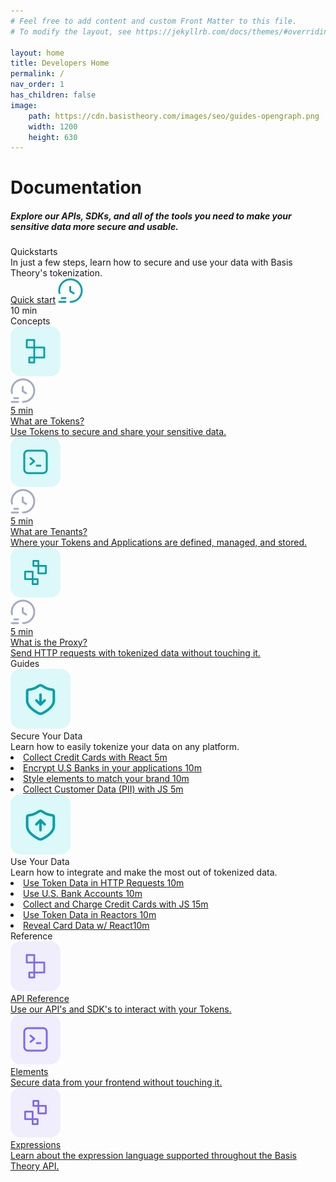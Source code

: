 ```yaml
---
# Feel free to add content and custom Front Matter to this file.
# To modify the layout, see https://jekyllrb.com/docs/themes/#overriding-theme-defaults

layout: home
title: Developers Home
permalink: /
nav_order: 1
has_children: false
image:
    path: https://cdn.basistheory.com/images/seo/guides-opengraph.png
    width: 1200
    height: 630
---
```


<html>
    <head>
        <meta charset="utf-8">
        <title>Basis Theory Overview</title>
    </head>
    <body class="home-page">
        <div class="header">
            <h1>Documentation</h1>
        </div>
        <h5>Explore our APIs, SDKs, and all of the tools you need to make your sensitive data more secure and usable.</h5>
        <div class="quickstarts">
            <div class="quickstart-info">
                <div class="quickstart-header">Quickstarts</div>
                <div class="quickstart-subtitle">In just a few steps, learn how to secure and use your data with Basis Theory's tokenization.</div>
                <div class="quickstart-action">
                    <a href="/getting-started">Quick start</a>
                    <img src="./assets/images/icons/blue-time.svg" alt="time-icon">
                    <div>10 min</div>
                </div>
            </div>
        </div>
        <div class="sub-header">
            Concepts
        </div>
        <div class="cards">
            <a class="card" href="/concepts/what-are-tokens">
                <div class="icon-and-time-estimate">
                    <img src="./assets/images/icons/blue-token.svg">
                    <div class="time-estimate">
                        <img src="./assets/images/icons/grey-time.svg" alt="time-icon">
                        <div>5 min</div>
                    </div>
                </div>
                <div class="card-title">What are Tokens?</div>
                <div class="card-description">Use Tokens to secure and share your sensitive data.</div>
            </a>
            <a class="card" href="/concepts/what-are-tenants">
                <div class="icon-and-time-estimate">
                    <img src="./assets/images/icons/blue-terminal.svg">
                    <div class="time-estimate">
                        <img src="./assets/images/icons/grey-time.svg" alt="time-icon">
                        <div>5 min</div>
                    </div>
                </div>
                <div class="card-title">What are Tenants?</div>
                <div class="card-description">Where your Tokens and Applications are defined, managed, and stored.</div>
            </a>
            <a class="card" href="/concepts/what-is-the-proxy">
                <div class="icon-and-time-estimate">
                    <img src="./assets/images/icons/blue-reactor.svg">
                    <div class="time-estimate">
                        <img src="./assets/images/icons/grey-time.svg" alt="time-icon">
                        <div>5 min</div>
                    </div>
                </div>
                <div class="card-title">What is the Proxy?</div>
                <div class="card-description">Send HTTP requests with tokenized data without touching it.</div>
            </a>
        </div>
        <div class="sub-header">
            Guides
        </div>
        <div class="cards">
            <div class="card guide">
                <div class="icon-and-guides">
                    <img src="./assets/images/icons/shield-down-arrow.svg" alt="shield-down-arrow">
                    <div class="guides">
                        <div class="card-title">Secure Your Data</div>
                        <div class="card-description">Learn how to easily tokenize your data on any platform.</div>
                        <div class="guides-list">
                            <li><a href="/guides/collect-cards-with-elements-react">Collect Credit Cards with React <span class="guide-time-estimate">5m</span></a></li>
                            <li><a href="/guides/encrypt-us-banks-in-your-applications">Encrypt U.S Banks in your applications <span class="guide-time-estimate">10m</span></a></li>
                            <li><a href="/guides/style-elements-for-my-brand">Style elements to match your brand <span class="guide-time-estimate">10m</span></a></li>
                            <li><a href="/guides/collect-pii-js">Collect Customer Data (PII) with JS <span class="guide-time-estimate">5m</span></a></li>
                        </div>
                    </div>
                </div>
            </div>
            <div class="card guide">
                <div class="icon-and-guides">
                    <img src="./assets/images/icons/shield-up-arrow.svg" alt="shield-up-arrow">
                    <div class="guides">
                        <div class="card-title">Use Your Data</div>
                        <div class="card-description">Learn how to integrate and make the most out of tokenized data.</div>
                        <div class="guides-list">
                            <li><a href="/guides/use-token-data-in-http-requests">Use Token Data in HTTP Requests <span class="guide-time-estimate">10m</span></a></li>
                            <li><a href="/guides/use-us-bank-accounts-without-touching-them">Use U.S. Bank Accounts <span class="guide-time-estimate">10m</span></a></li>
                            <li><a href="/guides/collect-cards-with-elements">Collect and Charge Credit Cards with JS <span class="guide-time-estimate">15m</span></a></li>
                            <li><a href="/guides/use-token-data-in-reactors">Use Token Data in Reactors <span class="guide-time-estimate">10m</span></a></li>
                            <li><a href="/guides/reveal-cards-with-react">Reveal Card Data w/ React<span class="guide-time-estimate">10m</span></a></li>
                        </div>
                    </div>
                </div>
            </div>
        </div>
        <div class="sub-header">
            Reference
        </div>
        <div class="cards">
            <a class="card" href="https://docs.basistheory.com/api-reference/#introduction">
                <div class="icon-and-time-estimate">
                    <img src="./assets/images/icons/purple-token.svg">
                </div>
                <div class="card-title">API Reference</div>
                <div class="card-description">Use our API's and SDK's to interact with your Tokens.</div>
            </a>
            <a class="card" href="https://docs.basistheory.com/elements/#introduction">
                <div class="icon-and-time-estimate">
                    <img src="./assets/images/icons/purple-terminal.svg">
                </div>
                <div class="card-title">Elements</div>
                <div class="card-description">Secure data from your frontend without touching it.</div>
            </a>
            <a class="card" href="https://docs.basistheory.com/expressions/#introduction">
                <div class="icon-and-time-estimate">
                    <img src="./assets/images/icons/purple-reactor.svg">
                </div>
                <div class="card-title">Expressions</div>
                <div class="card-description">Learn about the expression language supported throughout the Basis Theory API.</div>
            </a>
        </div>
    </body>
</html>
